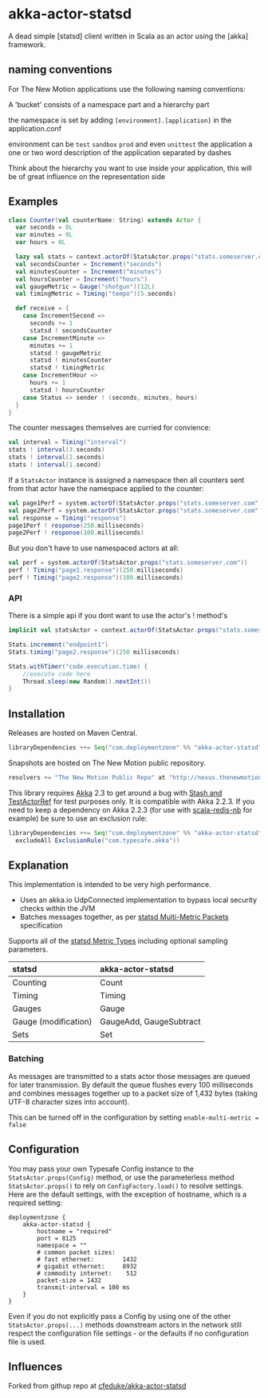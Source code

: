# akka-actor-statsd

A dead simple [statsd] client written in Scala as an actor using the [akka] framework.

## naming conventions

For The New Motion applications use the following naming conventions:

A 'bucket' consists of a namespace part and a hierarchy part

the namespace is set by adding `[environment].[application]` in the application.conf

environment can be `test` `sandbox` `prod` and even `unittest`
the application a one or two word description of the application separated by dashes

Think about the hierarchy you want to use inside your application, this will be of great influence on the representation side

## Examples

```scala
class Counter(val counterName: String) extends Actor {
  var seconds = 0L
  var minutes = 0L
  var hours = 0L

  lazy val stats = context.actorOf(StatsActor.props("stats.someserver.com", s"prototype.$counterName"))
  val secondsCounter = Increment("seconds")
  val minutesCounter = Increment("minutes")
  val hoursCounter = Increment("hours")
  val gaugeMetric = Gauge("shotgun")(12L)
  val timingMetric = Timing("tempo")(5.seconds)

  def receive = {
    case IncrementSecond =>
      seconds += 1
      statsd ! secondsCounter
    case IncrementMinute =>
      minutes += 1
      statsd ! gaugeMetric
      statsd ! minutesCounter
      statsd ! timingMetric
    case IncrementHour =>
      hours += 1
      statsd ! hoursCounter
    case Status => sender ! (seconds, minutes, hours)
  }
}
```

The counter messages themselves are curried for convience:

```scala
val interval = Timing("interval")
stats ! interval(3.seconds)
stats ! interval(2.seconds)
stats ! interval(1.second)
```

If a `StatsActor` instance is assigned a namespace then all counters sent from that 
actor have the namespace applied to the counter:

```scala
val page1Perf = system.actorOf(StatsActor.props("stats.someserver.com", "page1"))
val page2Perf = system.actorOf(StatsActor.props("stats.someserver.com", "page2"))
val response = Timing("response")
page1Perf ! response(250.milliseconds)
page2Perf ! response(100.milliseconds)
```

But you don't have to use namespaced actors at all:

```scala
val perf = system.actorOf(StatsActor.props("stats.someserver.com"))
perf ! Timing("page1.response")(250.milliseconds)
perf ! Timing("page2.response")(100.milliseconds)
```

### API

There is a simple api if you dont want to use the actor's ! method's

```scala
implicit val statsActor = context.actorOf(StatsActor.props("stats.someserver.com"))

Stats.increment("endpoint1")
Stats.timing("page2.response")(250 milliseconds)

Stats.withTimer("code.execution.time) {
    //execute code here
    Thread.sleep(new Random().nextInt())
}
```



## Installation

Releases are hosted on Maven Central.

```scala
libraryDependencies ++= Seq("com.deploymentzone" %% "akka-actor-statsd" % "0.1.2")
```

Snapshots are hosted on The New Motion public repository.

```scala
resolvers += "The New Motion Public Repo" at "http://nexus.thenewmotion.com/content/groups/public/"
```

This library requires [Akka](http://akka.io) 2.3 to get around a bug with 
[Stash and TestActorRef](http://stackoverflow.com/questions/21725473/creating-a-testactorref-results-in-nullpointerexception/22432436#22432436) for test purposes only. It is compatible with Akka 2.2.3. If you need to keep a dependency on Akka 2.2.3 (for use with [scala-redis-nb](https://github.com/debasishg/scala-redis-nb/tree/master) for example) be sure to use an exclusion rule:

```scala
libraryDependencies ++= Seq("com.deploymentzone" %% "akka-actor-statsd" % "0.1.2"
  excludeAll ExclusionRule("com.typesafe.akka"))
```

## Explanation

This implementation is intended to be very high performance.

- Uses an akka.io UdpConnected implementation to bypass local security checks within the JVM
- Batches messages together, as per [statsd Multi-Metric Packets](https://github.com/etsy/statsd/blob/master/docs/metric_types.md#multi-metric-packets) specification

Supports all of the [statsd Metric Types](https://github.com/etsy/statsd/blob/master/docs/metric_types.md) including
optional sampling parameters.

| statsd               | akka-actor-statsd       |
|:---------------------|:------------------------|
| Counting             | Count                   |
| Timing               | Timing                  |
| Gauges               | Gauge                   |
| Gauge (modification) | GaugeAdd, GaugeSubtract |
| Sets                 | Set                     |

### Batching

As messages are transmitted to a stats actor those messages are queued for later 
transmission. By default the queue flushes every 100 milliseconds and combines messages
together up to a packet size of 1,432 bytes (taking UTF-8 character sizes into account).

This can be turned off in the configuration by setting `enable-multi-metric = false`


## Configuration

You may pass your own Typesafe Config instance to the `StatsActor.props(Config)` method, or use the parameterless
method `StatsActor.props()` to rely on `ConfigFactory.load()` to resolve settings. Here are the default settings,
with the exception of hostname, which is a required setting:

```
deploymentzone {
    akka-actor-statsd {
        hostname = "required"
        port = 8125
        namespace = ""
        # common packet sizes:
        # fast ethernet:        1432
        # gigabit ethernet:     8932
        # commodity internet:    512
        packet-size = 1432
        transmit-interval = 100 ms
    }
}
```

Even if you do not explicitly pass a Config by using one of the other `StatsActor.props(...)` methods downstream actors
in the network still respect the configuration file settings - or the defaults if no configuration file is used.

## Influences

Forked from githup repo at [cfeduke/akka-actor-statsd](https://github.com/cfeduke/akka-actor-statsd)

